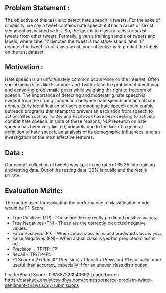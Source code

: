

## Problem Statement :

The objective of this task is to detect hate speech in tweets. For the sake of simplicity, we say a tweet contains hate 
speech if it has a racist or sexist sentiment associated with it. So, the task is to classify racist or sexist tweets from 
other tweets.
Formally, given a training sample of tweets and labels, where label '1' denotes the tweet is racist/sexist and label '0' 
denotes the tweet is not racist/sexist, your objective is to predict the labels on the test dataset.



## Motivation :
Hate  speech  is  an  unfortunately  common  occurrence  on  the  Internet.  Often social media sites like Facebook and Twitter face the problem of identifying and censoring  problematic  posts  while weighing the right to freedom of speech. 
The importance  of  detecting  and  moderating hate  speech  is  evident  from  the  strong  connection between hate speech and  actual hate crimes. Early identification of users promoting  hate  speech  could  enable  outreach  programs that attempt to  prevent an escalation from speech to action. Sites such as Twitter and Facebook have been seeking  to  actively  combat  hate speech. In spite of these reasons, NLP research on hate speech has been very limited, primarily due to the lack of a general definition of hate speech, an analysis of its demographic influences, and an investigation of the most effective features.



## Data :
Our overall collection of tweets was split in the ratio of 65:35 into training and testing data. Out of the testing data, 
30% is public and the rest is private.



## Evaluation Metric:
The metric used for evaluating the performance of classification model would be F1-Score.

* True Positives (TP) - These are the correctly predicted positive values. 
* True Negatives (TN) - These are the correctly predicted negative values.
* False Positives (FP) – When actual class is no and predicted class is yes.
* False Negatives (FN) – When actual class is yes but predicted class in no.
* Precision = TP/TP+FP
* Recall = TP/TP+FN
* F1 Score = 2*(Recall * Precision) / (Recall + Precision)
F1 is usually more useful than accuracy, especially if for an uneven class distribution.



LeaderBoard Score : 0.67887323943662
Leaderboard : https://datahack.analyticsvidhya.com/contest/practice-problem-twitter-sentiment-analysis/my-submissions
